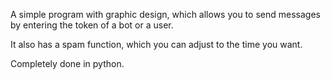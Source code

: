 A simple program with graphic design, which allows you to send messages by entering the token of a bot or a user.

It also has a spam function, which you can adjust to the time you want.

Completely done in python.
